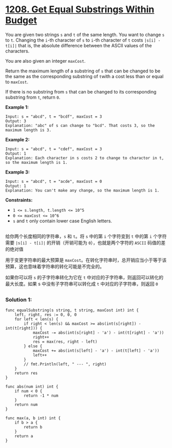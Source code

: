 # [1208. Get Equal Substrings Within Budget](https://leetcode.com/problems/get-equal-substrings-within-budget/)

You are given two strings `s` and `t` of the same length. You want to change `s` to `t`. Changing the `i`-th character of `s` to `i`-th character of `t` costs `|s[i] - t[i]|` that is, the absolute difference between the ASCII values of the characters.

You are also given an integer `maxCost`.

Return the maximum length of a substring of `s` that can be changed to be the same as the corresponding substring of `t`with a cost less than or equal to `maxCost`.

If there is no substring from `s` that can be changed to its corresponding substring from `t`, return `0`.

 

**Example 1:**

```
Input: s = "abcd", t = "bcdf", maxCost = 3
Output: 3
Explanation: "abc" of s can change to "bcd". That costs 3, so the maximum length is 3.
```

**Example 2:**

```
Input: s = "abcd", t = "cdef", maxCost = 3
Output: 1
Explanation: Each character in s costs 2 to change to charactor in t, so the maximum length is 1.
```

**Example 3:**

```
Input: s = "abcd", t = "acde", maxCost = 0
Output: 1
Explanation: You can't make any change, so the maximum length is 1.
```

 

**Constraints:**

- `1 <= s.length, t.length <= 10^5`
- `0 <= maxCost <= 10^6`
- `s` and `t` only contain lower case English letters.

## 

给你两个长度相同的字符串，`s` 和 `t`。将 `s` 中的第 `i` 个字符变到 `t` 中的第 `i` 个字符需要 `|s[i] - t[i]|` 的开销（开销可能为 `0`），也就是两个字符的 `ASCII` 码值的差的绝对值

用于变更字符串的最大预算是 `maxCost`。在转化字符串时，总开销应当小于等于该预算，这也意味着字符串的转化可能是不完全的。

如果你可以将 `s` 的子字符串转化为它在 `t` 中对应的子字符串，则返回可以转化的最大长度。如果 s 中没有子字符串可以转化成 `t` 中对应的子字符串，则返回 `0`

## 


### Solution 1:


````
func equalSubstring(s string, t string, maxCost int) int {
    left, right, res := 0, 0, 0
    for left < len(s) {
        if right < len(s) && maxCost >= abs(int(s[right]) - int(t[right])) {
            maxCost -= abs(int(s[right] - 'a') - int(t[right] - 'a'))
            right++
            res = max(res, right - left)
        } else {
            maxCost += abs(int(s[left] - 'a') - int(t[left] - 'a'))
            left++
        }
        // fmt.Println(left, " --- ", right)
    }
    return res
}

func abs(num int) int {
    if num < 0 {
        return -1 * num
    }
    return num
}

func max(a, b int) int {
    if b > a {
        return b
    }
    return a
}
````
